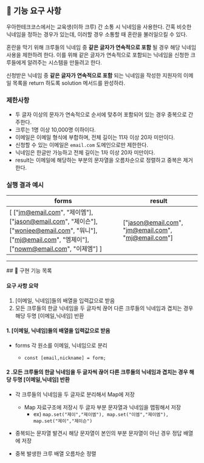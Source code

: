## 🚀 기능 요구 사항

우아한테크코스에서는 교육생(이하 크루) 간 소통 시 닉네임을 사용한다. 간혹 비슷한 닉네임을 정하는 경우가 있는데, 이러할 경우 소통할 때 혼란을 불러일으킬 수 있다.

혼란을 막기 위해 크루들의 닉네임 중 **같은 글자가 연속적으로 포함** 될 경우 해당 닉네임 사용을 제한하려 한다. 이를 위해 같은 글자가 연속적으로 포함되는 닉네임을 신청한 크루들에게 알려주는 시스템을 만들려고 한다.

신청받은 닉네임 중 **같은 글자가 연속적으로 포함** 되는 닉네임을 작성한 지원자의 이메일 목록을 return 하도록 solution 메서드를 완성하라.

### 제한사항

- 두 글자 이상의 문자가 연속적으로 순서에 맞추어 포함되어 있는 경우 중복으로 간주한다.
- 크루는 1명 이상 10,000명 이하이다.
- 이메일은 이메일 형식에 부합하며, 전체 길이는 11자 이상 20자 미만이다.
- 신청할 수 있는 이메일은 `email.com` 도메인으로만 제한한다.
- 닉네임은 한글만 가능하고 전체 길이는 1자 이상 20자 미만이다.
- result는 이메일에 해당하는 부분의 문자열을 오름차순으로 정렬하고 중복은 제거한다.

### 실행 결과 예시

| forms                                                                                                                                                 | result                                              |
| ----------------------------------------------------------------------------------------------------------------------------------------------------- | --------------------------------------------------- |
| [ ["jm@email.com", "제이엠"], ["jason@email.com", "제이슨"], ["woniee@email.com", "워니"], ["mj@email.com", "엠제이"], ["nowm@email.com", "이제엠"] ] | ["jason@email.com", "jm@email.com", "mj@email.com"] |

<hr>
## 📖 구현 기능 목록

#### 요구 사항 요약

1. [이메일, 닉네임]들의 배열을 입력값으로 받음
2. 모든 크루들의 한글 닉네임을 두 글자씩 끊어 다른 크루들의 닉네임과 겹치는 경우 해당 두명 [이메일,닉네임] 반환

#### 1. [이메일, 닉네임]들의 배열을 입력값으로 받음

- forms 각 원소를 이메일, 닉네임으로 분리

  - `const [email,nickname] = form;`

#### 2 .모든 크루들의 한글 닉네임을 두 글자씩 끊어 다른 크루들의 닉네임과 겹치는 경우 해당 두명 [이메일,닉네임] 반환

- 각 크루들의 닉네임을 두 글자로 분리해서 Map에 저장

  - Map 자료구조에 저장시 두 글자 부분 문자열과 닉네임을 맵핑해서 저장
    - ex) `map.set("제이","제이엠"), map.set("이엠","제이엠"), map.set("제이","제이슨")`

- 중복되는 문자열 발견시 해당 문자열이 본인의 부분 문자열이 아닌 경우 정답 배열에 저장

- 중복 발생한 크루 배열 오름차순 정렬

